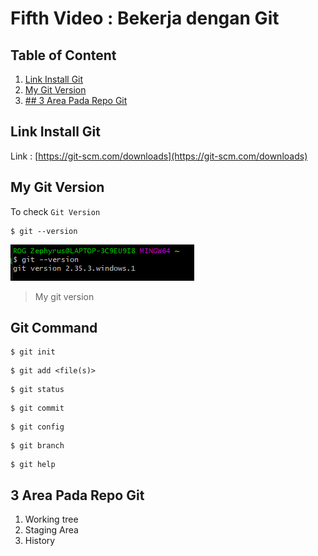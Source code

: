 # Fifth Video : Bekerja dengan Git

## Table of Content
1. [Link Install Git](#link-install-git)
2. [My Git Version](#my-git-version)
3. [## 3 Area Pada Repo Git](#3-area-pada-repo-git)

## Link Install Git
Link : [https://git-scm.com/downloads](https://git-scm.com/downloads)

## My Git Version
To check `Git Version`
```shell
$ git --version
```
![Git Version](../assets/GitVersion.png)

> My git version

## Git Command
```shell
$ git init
```
```shell
$ git add <file(s)>
```
```shell
$ git status
```
```shell
$ git commit
```
```shell
$ git config
```
```shell
$ git branch
```
```shell
$ git help
```
## 3 Area Pada Repo Git
1. Working tree
2. Staging Area
3. History